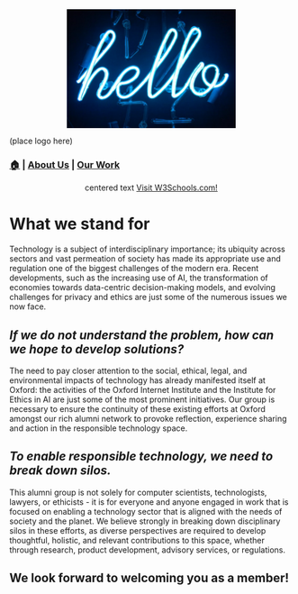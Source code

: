 
<div align="center">
  <img width="300" src="https://github.com/OxfordResponsibleTech/oxfordresponsibletech.github.io/blob/main/docs/assets/test_img.jpg?raw=true" alt="alternative text here" align="center">
</div>


<!-- 
<div align="center" style="margin-bottom: 0px !important;">
  <img width="200" src="http://github.com/OxfordResponsibleTech/oxfordresponsibletech.github.io/blob/main/docs/assets/test_img.jpg" alt="alternative text here" align="center">
</div> -->
(place logo here)

 <!-- ![description for visually impaired users](./docs/assets/test_img.jpg) -->

### **[🏠](./index.md) \| [About Us](./about-us.md) \| [Our Work](./our-work.md)**
<div align="center">centered text  <a href="https://www.w3schools.com/">Visit W3Schools.com!</a> 
</div>

# What we stand for

Technology is a subject of interdisciplinary importance; its ubiquity across sectors and vast permeation of society has made its appropriate use and regulation one of the biggest challenges of the modern era. Recent developments, such as the increasing use of AI, the transformation of economies towards data-centric decision-making models, and evolving challenges for privacy and ethics are just some of the numerous issues we now face. 

## _If we do not understand the problem, how can we hope to develop solutions?_

The need to pay closer attention to the social, ethical, legal, and environmental impacts of technology has already manifested itself at Oxford: the activities of the Oxford Internet Institute and the Institute for Ethics in AI are just some of the most prominent initiatives. Our group is necessary to ensure the continuity of these existing efforts at Oxford amongst our rich alumni network to provoke reflection, experience sharing and action in the responsible technology space. 

## _To enable responsible technology, we need to break down silos._

This alumni group is not solely for computer scientists, technologists, lawyers, or ethicists - it is for everyone and anyone engaged in work that is focused on enabling a technology sector that is aligned with the needs of society and the planet. We believe strongly in breaking down disciplinary silos in these efforts, as diverse perspectives are required to develop thoughtful, holistic, and relevant contributions to this space, whether through research, product development, advisory services, or regulations.

## We look forward to welcoming you as a member! 




<!--suppress github message-->
<script src="http://code.jquery.com/jquery-1.4.2.min.js"></script> <script> var x = document.getElementsByClassName("site-footer-credits"); setTimeout(() => { x[0].remove(); }, 10); </script>

